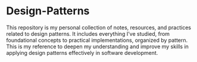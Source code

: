 # Design-Patterns
This repository is my personal collection of notes, resources, and practices related to design patterns. It includes everything I've studied, from foundational concepts to practical implementations, organized by pattern. This is my reference to deepen my understanding and improve my skills in applying design patterns effectively in software development.
